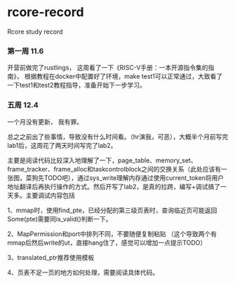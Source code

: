 # rcore-record
Rcore study record
### 第一周 11.6
开营前做完了rustlings， 这周看了一下《RISC-V手册：一本开源指令集的指南》， 根据教程在docker中配置好了环境，make test1可以正常通过，大致看了一下test1和test2教程指导，准备开始下一步学习。

### 五周 12.4

一个月没有更新， 我有罪。

总之之前出了些事情，导致没有什么时间看。（hr演我，可恶），大概半个月前写完lab1后，这周花了两天时间写完了lab2。

主要是阅读代码比较深入地理解了一下，page_table、memory_set、frame_tracker、frame_alloc和taskcontrolblock之间的交换关系（此处应该有一张图，菜狗先TODO吧），通过sys_write理解内存通过使用current_token将用户地址翻译后再执行操作的方式。然后开写了lab2，是真的拉跨，编写+调试搞了一天多。主要调试内容包括 

1、mmap时，使用find_pte，已经分配的第三级页表时，查询临近页可能返回Some(pte)需要同is_valid()判断一下。 

2、MapPermission和port中排列不同，不要随便复制粘贴 （这个导致两个有mmap后然后write的ut，直接hang住了，感觉可以增加一点提示TODO）

3、translated_ptr推荐使用模板 

4、页表不足一页的地方如何处理，需要阅读具体代码。
